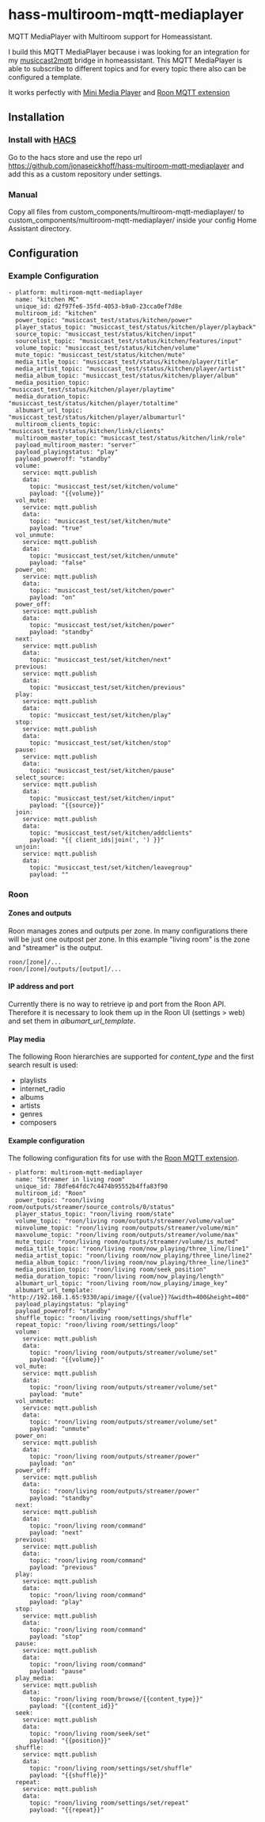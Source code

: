 # hass-multiroom-mqtt-mediaplayer
MQTT MediaPlayer with Multiroom support for Homeassistant.

I build this MQTT MediaPlayer because i was looking for an integration for my [musiccast2mqtt](https://github.com/jonaseickhoff/musiccast2mqtt) bridge in homeassistant. 
This MQTT MediaPlayer is able to subscribe to different topics and for every topic there also can be configured a template.


It works perfectly with [Mini Media Player](https://github.com/kalkih/mini-media-player) and [Roon MQTT extension](https://github.com/fjgalesloot/roon-extension-mqtt)

## Installation

### Install with [HACS](https://github.com/custom-components/hacs)

Go to the hacs store and use the repo url https://github.com/jonaseickhoff/hass-multiroom-mqtt-mediaplayer and add this as a custom repository under settings.

### Manual

Copy all files from custom_components/multiroom-mqtt-mediaplayer/ to custom_components/multiroom-mqtt-mediaplayer/ inside your config Home Assistant directory.

## Configuration

### Example Configuration

```
- platform: multiroom-mqtt-mediaplayer
  name: "kitchen MC"
  unique_id: d2f97fe6-35fd-4053-b9a0-23cca0ef7d8e
  multiroom_id: "kitchen"
  power_topic: "musiccast_test/status/kitchen/power"
  player_status_topic: "musiccast_test/status/kitchen/player/playback"
  source_topic: "musiccast_test/status/kitchen/input"
  sourcelist_topic: "musiccast_test/status/kitchen/features/input"
  volume_topic: "musiccast_test/status/kitchen/volume"
  mute_topic: "musiccast_test/status/kitchen/mute"
  media_title_topic: "musiccast_test/status/kitchen/player/title"
  media_artist_topic: "musiccast_test/status/kitchen/player/artist"
  media_album_topic: "musiccast_test/status/kitchen/player/album"
  media_position_topic: "musiccast_test/status/kitchen/player/playtime"
  media_duration_topic: "musiccast_test/status/kitchen/player/totaltime"
  albumart_url_topic: "musiccast_test/status/kitchen/player/albumarturl"
  multiroom_clients_topic: "musiccast_test/status/kitchen/link/clients"
  multiroom_master_topic: "musiccast_test/status/kitchen/link/role"
  payload_multiroom_master: "server"
  payload_playingstatus: "play"
  payload_poweroff: "standby"
  volume:
    service: mqtt.publish
    data:
      topic: "musiccast_test/set/kitchen/volume"
      payload: "{{volume}}"
  vol_mute:
    service: mqtt.publish
    data:
      topic: "musiccast_test/set/kitchen/mute"
      payload: "true"
  vol_unmute:
    service: mqtt.publish
    data:
      topic: "musiccast_test/set/kitchen/unmute"
      payload: "false"
  power_on:
    service: mqtt.publish
    data:
      topic: "musiccast_test/set/kitchen/power"
      payload: "on"
  power_off:
    service: mqtt.publish
    data:
      topic: "musiccast_test/set/kitchen/power"
      payload: "standby"
  next:
    service: mqtt.publish
    data:
      topic: "musiccast_test/set/kitchen/next"
  previous:
    service: mqtt.publish
    data:
      topic: "musiccast_test/set/kitchen/previous"
  play:
    service: mqtt.publish
    data:
      topic: "musiccast_test/set/kitchen/play"
  stop:
    service: mqtt.publish
    data:
      topic: "musiccast_test/set/kitchen/stop"
  pause:
    service: mqtt.publish
    data:
      topic: "musiccast_test/set/kitchen/pause"
  select_source:
    service: mqtt.publish
    data:
      topic: "musiccast_test/set/kitchen/input"
      payload: "{{source}}"
  join:
    service: mqtt.publish
    data:
      topic: "musiccast_test/set/kitchen/addclients"
      payload: "{{ client_ids|join(', ') }}"
  unjoin:
    service: mqtt.publish
    data:
      topic: "musiccast_test/set/kitchen/leavegroup"
      payload: ""
```

### Roon

#### Zones and outputs

Roon manages zones and outputs per zone. In many configurations there will be just one outpost per zone. In this example "living room" is the zone and "streamer" is the output.

	roon/[zone]/...
	roon/[zone]/outputs/[output]/...

#### IP address and port

Currently there is no way to retrieve ip and port from the Roon API. Therefore it is necessary to look them up in the Roon UI (settings > web) and set them in _albumart_url_template_.

#### Play media

The following Roon hierarchies are supported for _content_type_ and the first search result is used:

- playlists
- internet_radio
- albums
- artists
- genres
- composers

#### Example configuration

The following configuration fits for use with the [Roon MQTT extension](https://github.com/fjgalesloot/roon-extension-mqtt).

```
- platform: multiroom-mqtt-mediaplayer
  name: "Streamer in living room"
  unique_id: 78dfe64fdc7c4474b95552b4ffa83f90
  multiroom_id: "Roon"
  power_topic: "roon/living room/outputs/streamer/source_controls/0/status"
  player_status_topic: "roon/living room/state"
  volume_topic: "roon/living room/outputs/streamer/volume/value"
  minvolume_topic: "roon/living room/outputs/streamer/volume/min"
  maxvolume_topic: "roon/living room/outputs/streamer/volume/max"
  mute_topic: "roon/living room/outputs/streamer/volume/is_muted"
  media_title_topic: "roon/living room/now_playing/three_line/line1"
  media_artist_topic: "roon/living room/now_playing/three_line/line2"
  media_album_topic: "roon/living room/now_playing/three_line/line3"
  media_position_topic: "roon/living room/seek_position"
  media_duration_topic: "roon/living room/now_playing/length"
  albumart_url_topic: "roon/living room/now_playing/image_key"
  albumart_url_template: "http://192.168.1.65:9330/api/image/{{value}}?&width=400&height=400"
  payload_playingstatus: "playing"
  payload_poweroff: "standby"
  shuffle_topic: "roon/living room/settings/shuffle"
  repeat_topic: "roon/living room/settings/loop"
  volume:
    service: mqtt.publish
    data:
      topic: "roon/living room/outputs/streamer/volume/set"
      payload: "{{volume}}"
  vol_mute:
    service: mqtt.publish
    data:
      topic: "roon/living room/outputs/streamer/volume/set"
      payload: "mute"
  vol_unmute:
    service: mqtt.publish
    data:
      topic: "roon/living room/outputs/streamer/volume/set"
      payload: "unmute"
  power_on:
    service: mqtt.publish
    data:
      topic: "roon/living room/outputs/streamer/power"
      payload: "on"
  power_off:
    service: mqtt.publish
    data:
      topic: "roon/living room/outputs/streamer/power"
      payload: "standby"
  next:
    service: mqtt.publish
    data:
      topic: "roon/living room/command"
      payload: "next"
  previous:
    service: mqtt.publish
    data:
      topic: "roon/living room/command"
      payload: "previous"
  play:
    service: mqtt.publish
    data:
      topic: "roon/living room/command"
      payload: "play"
  stop:
    service: mqtt.publish
    data:
      topic: "roon/living room/command"
      payload: "stop"
  pause:
    service: mqtt.publish
    data:
      topic: "roon/living room/command"
      payload: "pause"
  play_media:
    service: mqtt.publish
    data:
      topic: "roon/living room/browse/{{content_type}}"
      payload: "{{content_id}}"
  seek:
    service: mqtt.publish
    data:
      topic: "roon/living room/seek/set"
      payload: "{{position}}"
  shuffle:
    service: mqtt.publish
    data:
      topic: "roon/living room/settings/set/shuffle"
      payload: "{{shuffle}}"
  repeat:
    service: mqtt.publish
    data:
      topic: "roon/living room/settings/set/repeat"
      payload: "{{repeat}}"
```

